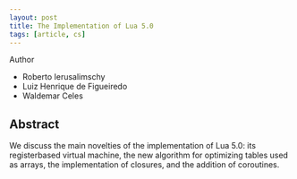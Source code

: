 ```yaml
---
layout: post
title: The Implementation of Lua 5.0
tags: [article, cs]
---
```


Author

- Roberto Ierusalimschy
- Luiz Henrique de Figueiredo
- Waldemar Celes

<!--more-->

## Abstract 

We discuss the main novelties of the implementation of Lua 5.0: its registerbased virtual machine, the new algorithm for optimizing tables used as arrays, the implementation of closures, and the addition of coroutines.